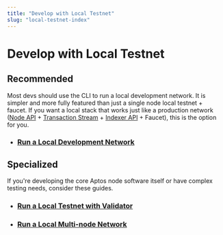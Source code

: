 ```yaml
---
title: "Develop with Local Testnet"
slug: "local-testnet-index"
---
```


# Develop with Local Testnet

## Recommended

Most devs should use the CLI to run a local development network. It is simpler and more fully featured than just a single node local testnet + faucet. If you want a local stack that works just like a production network ([Node API](../aptos-api-spec.md) + [Transaction Stream](../../indexer/txn-stream/index.md) + [Indexer API](../../indexer/api/index.md) + Faucet), this is the option for you.

- ### [Run a Local Development Network](../../guides/local-development-network.md)

## Specialized

If you're developing the core Aptos node software itself or have complex testing needs, consider these guides.

- ### [Run a Local Testnet with Validator](./run-a-local-testnet.md)
- ### [Run a Local Multi-node Network](../../guides/running-a-local-multi-node-network.md)
